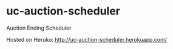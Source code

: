 # uc-auction-scheduler
Auction Ending Scheduler

Hosted on Heruko: http://uc-auction-scheduler.herokuapp.com/
